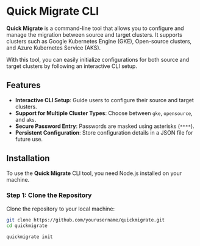 # Quick Migrate CLI

**Quick Migrate** is a command-line tool that allows you to configure and manage the migration between source and target clusters. It supports clusters such as Google Kubernetes Engine (GKE), Open-source clusters, and Azure Kubernetes Service (AKS).

With this tool, you can easily initialize configurations for both source and target clusters by following an interactive CLI setup.

## Features
- **Interactive CLI Setup**: Guide users to configure their source and target clusters.
- **Support for Multiple Cluster Types**: Choose between `gke`, `opensource`, and `aks`.
- **Secure Password Entry**: Passwords are masked using asterisks (`****`).
- **Persistent Configuration**: Store configuration details in a JSON file for future use.

## Installation

To use the **Quick Migrate** CLI tool, you need Node.js installed on your machine.

### Step 1: Clone the Repository
Clone the repository to your local machine:

```bash
git clone https://github.com/yourusername/quickmigrate.git
cd quickmigrate

quickmigrate init
